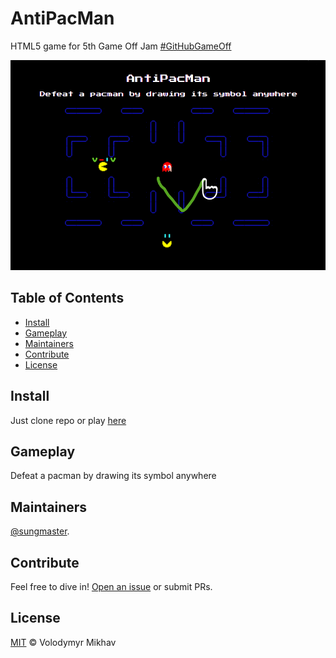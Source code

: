 # AntiPacMan

HTML5 game for 5th Game Off Jam [#GitHubGameOff](https://twitter.com/hashtag/GitHubGameOff)

![AntiPacMan screeshot](img/screen.png)

## Table of Contents

- [Install](#install)
- [Gameplay](#gameplay)
- [Maintainers](#maintainers)
- [Contribute](#contribute)
- [License](#license)

## Install

Just clone repo or play [here](https://vmikhav.github.io/AntiPacMan/)

## Gameplay

Defeat a pacman by drawing its symbol anywhere

## Maintainers

[@sungmaster](https://github.com/sungmaster).

## Contribute

Feel free to dive in! [Open an issue](https://github.com/sungmaster/AntiPacMan/issues/new) or submit PRs.

## License

[MIT](LICENSE) © Volodymyr Mikhav
